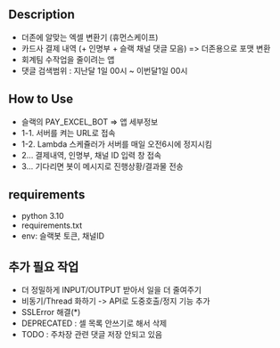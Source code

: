 ## Description
- 더존에 알맞는 엑셀 변환기 (휴먼스케이프)
- 카드사 결제 내역 (+ 인명부 + 슬랙 채널 댓글 모음) => 더존용으로 포맷 변환
- 회계팀 수작업을 줄이려는 앱
- 댓글 검색범위 : 지난달 1일 00시 ~ 이번달1일 00시

## How to Use
- 슬랙의 PAY_EXCEL_BOT => 앱 세부정보
- 1-1. 서버를 켜는 URL로 접속
- 1-2. Lambda 스케쥴러가 서버를 매일 오전6시에 정지시킴
- 2... 결제내역, 인명부, 채널 ID 입력 창 접속
- 3... 기다리면 봇이 메시지로 진행상황/결과물 전송

## requirements
- python 3.10
- requirements.txt
- env: 슬랙봇 토큰, 채널ID

## 추가 필요 작업
- 더 정밀하게 INPUT/OUTPUT 받아서 일을 더 줄여주기
- 비동기/Thread 화하기 -> API로 도중호출/정지 기능 추가
- SSLError 해결(*)
- DEPRECATED : 셀 목록 안쓰기로 해서 삭제
- TODO : 주차장 관련 댓글 저장 안되고 있음
